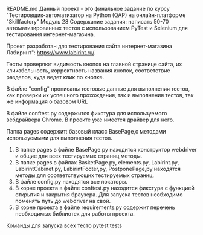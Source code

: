 README.md
Данный проект - это финальное задание по курсу "Тестировщик-автоматизатор на Python (QAP) на онлайн-платформе "Skillfactory" 
Модуль 28
Содержание задания: написать 50-70 автоматизированных тестов с использованием PyTest и Selenium для тестирования интернет-магазина.

Проект разработан для тестирования сайта интернет-магазина Лабиринт":  https://www.labirint.ru/.

Тесты проверяют видимость кнопок на главной странице сайта, их кликабельность, корректность названия кнопок, соответствие разделов, куда ведет клик по кнопке.

В файле "config" прописаны тестовые данные для выполнения тестов, как проверки их успешного прохождения, так и выполнения тестов, так же информация о базовом URL

В файле conftest.py содержится фикстура для используемого вебдрайвера Chrome. В проекте уже имеется драйвер для него.

Папка pages содержит: базовый класс BasePage,c методами используемыми для выполнения тестов. 
1.	В папке pages в файле BasePage.py находится конструктор webdriver и общие для всех тестируемых страниц методы.
2.	В папке pages в файлах BasketPage.py, elements.py, Labirint.py, LabirintCabinet.py, LabirintFooter,pу, PostponePage,pу   находятся методы для соответствующих тестируемых страниц.
3.	В файле config.py находятся все локаторы.
4.	В корне проекта в файле conftest.py находится фикстура с функцией открытия и закрытия браузера. Для запуска тестов необходимо поменять путь до webdriver на свой.
5.	В корне проекта в файле requirements.py содержит перечень необходимых библиотек для работы проекта.

Команды для запуска всех тесто pytest tests
